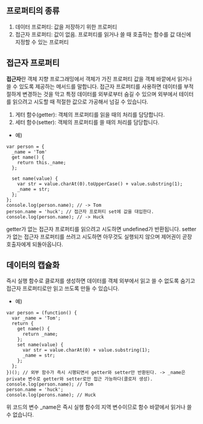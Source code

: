 ## 프로퍼티의 종류

1. 데이터 프로퍼티: 값을 저장하기 위한 프로퍼티
2. 접근자 프로퍼티: 값이 없음. 프로퍼티를 읽거나 쓸 때 호출하는 함수를 값 대신에 지정할 수 있는 프로퍼티

## 접근자 프로퍼티

**접근자**란 객체 지향 프로그래밍에서 객체가 가진 프로퍼티 값을 객체 바깥에서 읽거나 쓸 수 있도록 제공하는 메서드를 말합니다. 접근자 프로퍼티를 사용하면 데이터를 부적절하게 변경하는 것을 막고 특정 데이터를 외부로부터 숨길 수 있으며 외부에서 테이터를 읽으려고 시도할 때 적절한 값으로 가공해서 넘길 수 있습니다.

1. 게터 함수(getter): 객체의 프로퍼티를 읽을 때의 처리를 담당합니다.
2. 세터 함수(setter): 객체의 프로퍼티를 쓸 때의 처리를 담당합니다.

- 예)

```
var person = {
  _name = 'Tom'
  get name() {
    return this._name;
  };

  set name(value) {
    var str = value.charAt(0).toUpperCase() + value.substring(1);
    _name = str;
  };
};
console.log(person.name); // -> Tom
person.name = 'huck'; // 접근자 프로퍼티 set에 값을 대입한다.
console.log(person.name); // -> Huck
```

getter가 없는 접근자 프로퍼티를 읽으려고 시도하면 undefined가 반환됩니다. setter가 없는 접근자 프로퍼티를 쓰려고 시도하면 아무것도 실행되지 않으며 제어권이 곧장 호출자에게 되돌아옵니다.

## 데이터의 캡슐화

즉시 실행 함수로 클로저를 생성하면 데이터를 객체 외부에서 읽고 쓸 수 없도록 숨기고 접근자 프로퍼티로만 읽고 쓰도록 만들 수 있습니다.

- 예)

```
var person = (function() {
  var _name = 'Tom';
  return {
    get name() {
      return _name;
    };
    set name(value) {
      var str = value.charAt(0) + value.substring(1);
      _name = str;
    };
  };
})(); // 외부 함수가 즉시 시행되면서 getter와 setter만 반환된다. -> _name은 private 변수로 getter와 setter로만 접근 가능하다(클로저 생성).
console.log(person.name); // Tom
person.name = 'huck';
console.log(perons.name); // Huck
```

위 코드의 변수 \_name은 즉시 실행 함수의 지역 변수이므로 함수 바깥에서 읽거나 쓸 수 없습니다.
